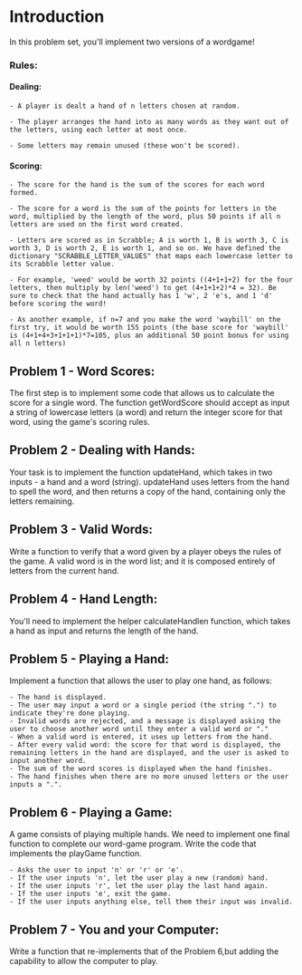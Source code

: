 # Introduction
In this problem set, you'll implement two versions of a wordgame!

### Rules:
#### Dealing:
	- A player is dealt a hand of n letters chosen at random.

	- The player arranges the hand into as many words as they want out of the letters, using each letter at most once.

	- Some letters may remain unused (these won't be scored).

#### Scoring:
	- The score for the hand is the sum of the scores for each word formed.

	- The score for a word is the sum of the points for letters in the word, multiplied by the length of the word, plus 50 points if all n letters are used on the first word created.

	- Letters are scored as in Scrabble; A is worth 1, B is worth 3, C is worth 3, D is worth 2, E is worth 1, and so on. We have defined the dictionary "SCRABBLE_LETTER_VALUES" that maps each lowercase letter to its Scrabble letter value.

	- For example, 'weed' would be worth 32 points ((4+1+1+2) for the four letters, then multiply by len('weed') to get (4+1+1+2)*4 = 32). Be sure to check that the hand actually has 1 'w', 2 'e's, and 1 'd' before scoring the word!

	- As another example, if n=7 and you make the word 'waybill' on the first try, it would be worth 155 points (the base score for 'waybill' is (4+1+4+3+1+1+1)*7=105, plus an additional 50 point bonus for using all n letters) 

## Problem 1 - Word Scores:
The first step is to implement some code that allows us to calculate the score for a single word. The function getWordScore should accept as input a string of lowercase letters (a word) and return the integer score for that word, using the game's scoring rules.

## Problem 2 - Dealing with Hands:
Your task is to implement the function updateHand, which takes in two inputs - a hand and a word (string). updateHand uses letters from the hand to spell the word, and then returns a copy of the hand, containing only the letters remaining.

## Problem 3 - Valid Words:
Write a function to verify that a word given by a player obeys the rules of the game. A valid word is in the word list; and it is composed entirely of letters from the current hand.

## Problem 4 - Hand Length:
You'll need to implement the helper calculateHandlen function, which takes a hand as input and returns the length of the hand.

## Problem 5 - Playing a Hand:
Implement a function that allows the user to play one hand, as follows:

	- The hand is displayed.
	- The user may input a word or a single period (the string ".") to indicate they're done playing.
	- Invalid words are rejected, and a message is displayed asking the user to choose another word until they enter a valid word or "."
	- When a valid word is entered, it uses up letters from the hand.
	- After every valid word: the score for that word is displayed, the remaining letters in the hand are displayed, and the user is asked to input another word.
	- The sum of the word scores is displayed when the hand finishes.
	- The hand finishes when there are no more unused letters or the user inputs a ".".

## Problem 6 - Playing a Game:
A game consists of playing multiple hands. We need to implement one final function to complete our word-game program. Write the code that implements the playGame function. 
	
	- Asks the user to input 'n' or 'r' or 'e'.
	- If the user inputs 'n', let the user play a new (random) hand.
	- If the user inputs 'r', let the user play the last hand again.
	- If the user inputs 'e', exit the game.
	- If the user inputs anything else, tell them their input was invalid.

## Problem 7 - You and your Computer:
Write a function that re-implements that of the Problem 6,but adding the capability to allow the computer to play.   

